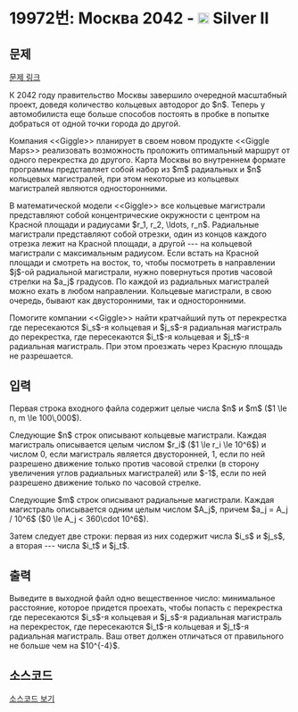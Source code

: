 # 19972번: Москва 2042 - <img src="https://static.solved.ac/tier_small/9.svg" style="height:20px" /> Silver II

<!-- performance -->

<!-- 문제 제출 후 깃허브에 푸시를 했을 때 제출한 코드의 성능이 입력될 공간입니다.-->

<!-- end -->

## 문제

[문제 링크](https://boj.kr/19972)


<p>К 2042 году правительство Москвы завершило очередной масштабный проект, доведя количество кольцевых автодорог до $n$. Теперь у автомобилиста еще больше способов постоять в пробке в попытке добраться от одной точки города до другой.</p>

<p>Компания &lt;&lt;Giggle&gt;&gt; планирует в своем новом продукте &lt;&lt;Giggle Maps&gt;&gt; реализовать возможность проложить оптимальный маршрут от одного перекрестка до другого. Карта Москвы во внутреннем формате программы представляет собой набор из $m$ радиальных и $n$ кольцевых магистралей, при этом некоторые из кольцевых магистралей являются односторонними.&nbsp;</p>

<p>В математической модели &lt;&lt;Giggle&gt;&gt; все кольцевые магистрали представляют собой концентрические окружности с центром на Красной площади и радиусами $r_1, r_2, \ldots, r_n$. Радиальные магистрали представляют собой отрезки, один из концов каждого отрезка лежит на Красной площади, а другой --- на кольцевой магистрали с максимальным радиусом. Если встать на Красной площади и смотреть на восток, то, чтобы посмотреть в направлении $j$-ой радиальной магистрали, нужно повернуться против часовой стрелки на $a_j$ градусов. По каждой из радиальных магистралей можно ехать в любом направлении. Кольцевые магистрали, в свою очередь, бывают как двусторонними, так и односторонними.</p>

<p>Помогите компании &lt;&lt;Giggle&gt;&gt; найти кратчайший путь от перекрестка где пересекаются $i_s$-я кольцевая и $j_s$-я радиальная магистраль до перекрестка, где пересекаются $i_t$-я кольцевая и $j_t$-я радиальная магистраль. При этом проезжать через Красную площадь не разрешается.</p>



## 입력


<p>Первая строка входного файла содержит целые числа $n$ и $m$ ($1 \le n, m \le 100\,000$).</p>

<p>Следующие $n$ строк описывают кольцевые магистрали. Каждая магистраль описывается целым числом $r_i$ ($1 \le r_i \le 10^6$) и числом 0, если магистраль является двусторонней, 1, если по ней разрешено движение только против часовой стрелки (в сторону увеличения углов радиальных магистралей) или $-1$, если по ней разрешено движение только по часовой стрелке.</p>

<p>Следующие $m$ строк описывают радиальные магистрали. Каждая магистраль описывается одним целым числом $A_j$, причем $a_j = A_j / 10^6$ ($0 \le A_j &lt; 360\cdot 10^6$).</p>

<p>Затем следует две строки: первая из них содержит числа $i_s$ и $j_s$, а вторая --- числа $i_t$ и $j_t$.</p>



## 출력


<p>Выведите в выходной файл одно вещественное число: минимальное расстояние, которое придется проехать, чтобы попасть с перекрестка где пересекаются $i_s$-я кольцевая и $j_s$-я радиальная магистраль на перекресток, где пересекаются $i_t$-я кольцевая и $j_t$-я радиальная магистраль. Ваш ответ должен отличаться от правильного не больше чем на $10^{-4}$.</p>



## 소스코드

[소스코드 보기](Москва%202042.cpp)